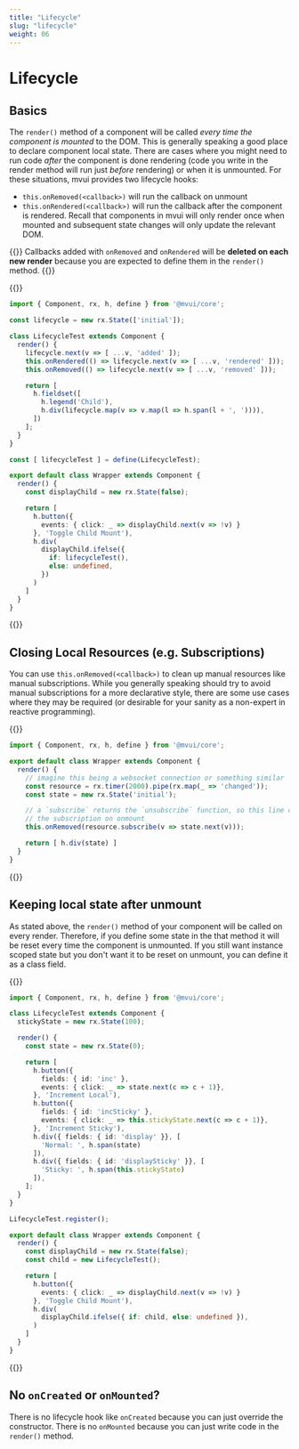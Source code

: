 ```yaml
---
title: "Lifecycle"
slug: "lifecycle"
weight: 06
---
```


# Lifecycle

## Basics

The `render()` method of a component will be called *every time the component is mounted*
to the DOM. This is generally speaking a good place to declare component local
state. There are cases where you might need to run code *after* the component is done
rendering (code you write in the render method will run just *before* rendering) or when
it is unmounted. For these situations, mvui provides two lifecycle hooks:

- `this.onRemoved(<callback>)` will run the callback on unmount
- `this.onRendered(<callback>)` will run the callback after the component is
  rendered. Recall that components in mvui will only render once when mounted and
  subsequent state changes will only update the relevant DOM.

{{<hint info>}}
Callbacks added with `onRemoved` and `onRendered` will be **deleted on each new render**
because you are expected to define them in the `render()` method.
{{</hint>}}

{{<codeview output-height="150px">}}
```typescript
import { Component, rx, h, define } from '@mvui/core';

const lifecycle = new rx.State(['initial']);

class LifecycleTest extends Component {
  render() {
    lifecycle.next(v => [ ...v, 'added' ]);
    this.onRendered(() => lifecycle.next(v => [ ...v, 'rendered' ]));
    this.onRemoved(() => lifecycle.next(v => [ ...v, 'removed' ]));

    return [
      h.fieldset([
        h.legend('Child'),
        h.div(lifecycle.map(v => v.map(l => h.span(l + ', ')))),
      ])
    ];
  }
}

const [ lifecycleTest ] = define(LifecycleTest);

export default class Wrapper extends Component {
  render() {
    const displayChild = new rx.State(false);

    return [
      h.button({
        events: { click: _ => displayChild.next(v => !v) }
      }, 'Toggle Child Mount'),
      h.div(
        displayChild.ifelse({
          if: lifecycleTest(),
          else: undefined,
        })
      )
    ]
  }
}
```
{{</codeview>}}

## Closing Local Resources (e.g. Subscriptions)

You can use `this.onRemoved(<callback>)` to clean up manual resources like manual
subscriptions. While you generally speaking should try to avoid manual subscriptions for a
more declarative style, there are some use cases where they may be required (or desirable
for your sanity as a non-expert in reactive programming).

{{<codeview output-height="150px">}}
```typescript
import { Component, rx, h, define } from '@mvui/core';

export default class Wrapper extends Component {
  render() {
    // imagine this being a websocket connection or something similar
    const resource = rx.timer(2000).pipe(rx.map(_ => 'changed'));
    const state = new rx.State('initial');

    // a `subscribe` returns the `unsubscribe` function, so this line cleans up
    // the subscription on onmount
    this.onRemoved(resource.subscribe(v => state.next(v)));

    return [ h.div(state) ]
  }
}
```
{{</codeview>}}

## Keeping local state after unmount

As stated above, the `render()` method of your component will be called on every
render. Therefore, if you define some state in the that method it will be reset every time
the component is unmounted. If you still want instance scoped state but you don't want it
to be reset on unmount, you can define it as a class field.

{{<codeview output-height="150px">}}
```typescript
import { Component, rx, h, define } from '@mvui/core';

class LifecycleTest extends Component {
  stickyState = new rx.State(100);

  render() {
    const state = new rx.State(0);

    return [
      h.button({
        fields: { id: 'inc' },
        events: { click: _ => state.next(c => c + 1)},
      }, 'Increment Local'),
      h.button({
        fields: { id: 'incSticky' },
        events: { click: _ => this.stickyState.next(c => c + 1)},
      }, 'Increment Sticky'),
      h.div({ fields: { id: 'display' }}, [
        'Normal: ', h.span(state)
      ]),
      h.div({ fields: { id: 'displaySticky' }}, [
        'Sticky: ', h.span(this.stickyState)
      ]),
    ];
  }
}

LifecycleTest.register();

export default class Wrapper extends Component {
  render() {
    const displayChild = new rx.State(false);
    const child = new LifecycleTest();

    return [
      h.button({
        events: { click: _ => displayChild.next(v => !v) }
      }, 'Toggle Child Mount'),
      h.div(
        displayChild.ifelse({ if: child, else: undefined }),
      )
    ]
  }
}
```
{{</codeview>}}

## No `onCreated` or `onMounted`?

There is no lifecycle hook like `onCreated` because you can just override the
constructor. There is no `onMounted` because you can just write code in the `render()`
method.
